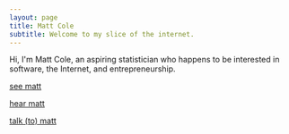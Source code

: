 ```yaml
---
layout: page
title: Matt Cole
subtitle: Welcome to my slice of the internet.
---
```


Hi, I'm Matt Cole, an aspiring statistician who happens to be interested in software, the Internet, and entrepreneurship.

[see matt](https://mattkcole.com/aboutme)

[hear matt](https://mattkcole.com/blog)

[talk (to) matt](https://mattkcole.com/contactme)

